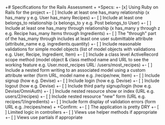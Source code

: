 +# Specifications for the Rails Assessment
+
+Specs:
+- [x] Using Ruby on Rails for the project
+- [ ] Include at least one has_many relationship (x has_many y e.g. User has_many Recipes)
+- [ ] Include at least one belongs_to relationship (x belongs_to y e.g. Post belongs_to User)
+- [ ] Include at least one has_many through relationship (x has_many y through z e.g. Recipe has_many Items through Ingredients)
+- [ ] The "through" part of the has_many through includes at least one user submittable attribute (attribute_name e.g. ingredients.quantity)
+- [ ] Include reasonable validations for simple model objects (list of model objects with validations e.g. User, Recipe, Ingredient, Item)
+- [ ] Include a class level ActiveRecord scope method (model object & class method name and URL to see the working feature e.g. User.most_recipes URL: /users/most_recipes)
+- [ ] Include a nested form writing to an associated model using a custom attribute writer (form URL, model name e.g. /recipe/new, Item)
+- [ ] Include signup (how e.g. Devise)
+- [ ] Include login (how e.g. Devise)
+- [ ] Include logout (how e.g. Devise)
+- [ ] Include third party signup/login (how e.g. Devise/OmniAuth)
+- [ ] Include nested resource show or index (URL e.g. users/2/recipes)
+- [ ] Include nested resource "new" form (URL e.g. recipes/1/ingredients)
+- [ ] Include form display of validation errors (form URL e.g. /recipes/new)
+
+Confirm:
+- [ ] The application is pretty DRY
+- [ ] Limited logic in controllers
+- [ ] Views use helper methods if appropriate
+- [ ] Views use partials if appropriate